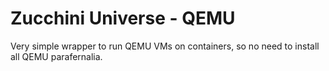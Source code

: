 # Zucchini Universe - QEMU

Very simple wrapper to run QEMU VMs on containers, so no need to install all QEMU parafernalia.
